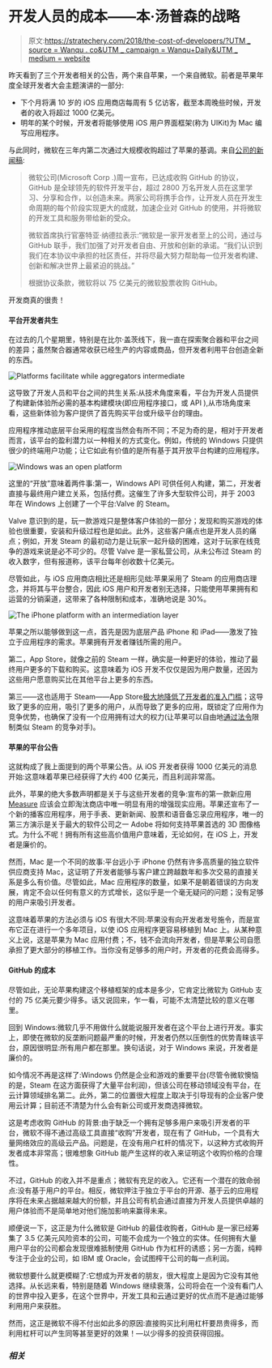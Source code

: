 # 开发人员的成本——本·汤普森的战略

> 原文:[https://stratechery.com/2018/the-cost-of-developers/?UTM _ source = Wanqu . co&UTM _ campaign = Wanqu+Daily&UTM _ medium = website](https://stratechery.com/2018/the-cost-of-developers/?utm_source=wanqu.co&utm_campaign=Wanqu+Daily&utm_medium=website)

昨天看到了三个开发者相关的公告，两个来自苹果，一个来自微软。前者是苹果年度全球开发者大会主题演讲的一部分:

*   下个月将满 10 岁的 iOS 应用商店每周有 5 亿访客，截至本周晚些时候，开发者的收入将超过 1000 亿美元。
*   明年的某个时候，开发者将能够使用 iOS 用户界面框架(称为 UIKit)为 Mac 编写应用程序。

与此同时，微软在三年内第二次通过大规模收购超过了苹果的基调。来自[公司的新闻稿](https://news.microsoft.com/2018/06/04/microsoft-to-acquire-github-for-7-5-billion/):

> 微软公司(Microsoft Corp .)周一宣布，已达成收购 GitHub 的协议，GitHub 是全球领先的软件开发平台，超过 2800 万名开发人员在这里学习、分享和合作，以创造未来。两家公司将携手合作，让开发人员在开发生命周期的每个阶段实现更大的成就，加速企业对 GitHub 的使用，并将微软的开发工具和服务带给新的受众。
> 
> 微软首席执行官塞特亚·纳德拉表示:“微软是一家开发者至上的公司，通过与 GitHub 联手，我们加强了对开发者自由、开放和创新的承诺。“我们认识到我们在本协议中承担的社区责任，并将尽最大努力帮助每一位开发者构建、创新和解决世界上最紧迫的挑战。”
> 
> 根据协议条款，微软将以 75 亿美元的微软股票收购 GitHub。

开发商真的很贵！

#### 平台开发者共生

在过去的几个星期里，特别是在比尔·盖茨线下，我一直在探索聚合器和平台之间的差异；虽然聚合器通常收获已经生产的内容或商品，但开发者利用平台创造全新的东西。

![Platforms facilitate while aggregators intermediate](../Images/ccaf7d02a6ab1480f5928a544d4877a9.png)

这导致了开发人员和平台之间的共生关系:从技术角度来看，平台为开发人员提供了构建新体验所必需的基本构建模块(即应用程序接口，或 API ),从市场角度来看，这些新体验为客户提供了首先购买平台或升级平台的理由。

应用程序推动底层平台采用的程度当然会有所不同；不足为奇的是，相对于开发者而言，该平台的盈利潜力以一种相关的方式变化。例如，传统的 Windows 只提供很少的终端用户功能；让它如此有价值的是所有基于其开放平台构建的应用程序。

![Windows was an open platform](../Images/124fc79c8c82eed1895c52d146da01e9.png)

这里的“开放”意味着两件事:第一，Windows API 可供任何人构建，第二，开发者直接与最终用户建立关系，包括付费。这催生了许多大型软件公司，并于 2003 年在 Windows 上创建了一个平台:Valve 的 Steam。

Valve 意识到的是，玩一款游戏只是整体客户体验的一部分；发现和购买游戏的体验也很重要，安装和升级过程也是如此。此外，这些客户痛点也是开发人员的痛点；例如，开发 Steam 的最初动力是让玩家一起升级的困难，这对于玩家在线竞争的游戏来说是必不可少的。尽管 Valve 是一家私营公司，从未公布过 Steam 的收入数字，但有报道称，该平台每年创收数十亿美元。

尽管如此，与 iOS 应用商店相比还是相形见绌:苹果采用了 Steam 的应用商店理念，并将其与平台整合，因此 iOS 用户和开发者别无选择，只能使用苹果拥有和运营的分销渠道，这带来了各种限制和成本，准确地说是 30%。

![The iPhone platform with an intermediation layer](../Images/d3f48119b47950f21166558811196414.png)

苹果之所以能够做到这一点，首先是因为底层产品 iPhone 和 iPad——激发了独立于应用程序的需求。苹果拥有开发者赚钱所需的用户。

第二，App Store，就像之前的 Steam 一样，确实是一种更好的体验，推动了最终用户更多的下载和购买。这意味着为 iOS 开发不仅仅是因为用户数量，还因为这些用户愿意购买比在其他平台上更多的东西。

第三——这也适用于 Steam——App Store[极大地降低了开发者的准入门槛](https://stratechery.com/2013/friction/)；这导致了更多的应用，吸引了更多的用户，从而导致了更多的应用，既锁定了应用作为竞争优势，也确保了没有一个应用拥有过大的权力(让苹果可以自由地[通过法令](https://www.theverge.com/2018/5/24/17392470/apple-rejects-valve-steam-link-app-store-ios-game-steaming)限制类似 Steam 的竞争对手)。

#### 苹果的平台公告

这就构成了我上面提到的两个苹果公告。从 iOS 开发者获得 1000 亿美元的消息开始:这意味着苹果已经获得了大约 400 亿美元，而且利润非常高。

此外，苹果的绝大多数声明都是关于与这些开发者的竞争:宣布的第一款新应用 [Measure](https://www.macrumors.com/2018/06/04/apple-ar-measuring-app/) 应该会立即淘汰商店中唯一明显有用的增强现实应用。苹果还宣布了一个新的播客应用程序，用于手表、更新新闻、股票和语音备忘录应用程序，唯一的第三方演示是关于最大的软件公司之一 Adobe 将如何支持苹果首选的 3D 图像格式。为什么不呢！拥有所有这些高价值用户意味着，无论如何，在 iOS 上，开发者是廉价的。

然而，Mac 是一个不同的故事:平台远小于 iPhone 仍然有许多高质量的独立软件供应商支持 Mac，这证明了开发者能够与客户建立跨越数年和多次交易的直接关系是多么有价值。尽管如此，Mac 应用程序的数量，如果不是朝着错误的方向发展，肯定不会以任何有意义的方式增长，这似乎是一个毫无疑问的问题；没有足够的用户来吸引开发者。

这意味着苹果的方法必须与 iOS 有很大不同:苹果没有向开发者发号施令，而是宣布它正在进行一个多年项目，以使 iOS 应用程序更容易移植到 Mac 上。从某种意义上说，这是苹果为 Mac 应用付费；不，钱不会流向开发者，但是苹果公司自愿承担了更大部分的移植工作。当你没有足够多的用户时，开发者的花费会高得多。

#### GitHub 的成本

尽管如此，无论苹果构建这个移植框架的成本是多少，它肯定比微软为 GitHub 支付的 75 亿美元要少得多。话又说回来，乍一看，可能不太清楚比较的意义在哪里。

回到 Windows:微软几乎不用做什么就能说服开发者在这个平台上进行开发。事实上，即使在微软的反垄断问题最严重的时候，开发者仍然以压倒性的优势青睐该平台，原因很明显:所有用户都在那里。换句话说，对于 Windows 来说，开发者是廉价的。

如今情况不再是这样了:Windows 仍然是企业和游戏的重要平台(尽管令微软懊恼的是，Steam 在这方面获得了大量平台利润)，但该公司在移动领域没有平台，在云计算领域排名第二。此外，第二的位置很大程度上取决于引导现有的企业客户使用云计算；目前还不清楚为什么会有新公司或开发商选择微软。

这是考虑收购 GitHub 的背景:由于缺乏一个拥有足够多用户来吸引开发者的平台，微软不得不通过高级工具直接“收购”开发者，现在有了 GitHub，一个具有大量网络效应的高级云产品。问题是，在没有用户杠杆的情况下，以这种方式收购开发者成本非常高；很难想象 GitHub 能产生这样的收入来证明这个收购价格的合理性。

不过，GitHub 的收入并不是重点；微软有充足的收入。它还有一个潜在的致命弱点:没有基于用户的平台。相反，微软押注于独立于平台的开源、基于云的应用程序将在未来占据越来越大的份额，并且公司有机会通过直接为开发人员提供卓越的用户体验而不是简单地对他们施加影响来赢得未来。

顺便说一下，这正是为什么微软是 GitHub 的最佳收购者，GitHub 是一家已经筹集了 3.5 亿美元风险资本的公司，可能不会成为一个独立的实体。任何拥有大量用户平台的公司都会发现很难抵制使用 GitHub 作为杠杆的诱惑；另一方面，纯粹专注于企业的公司，如 IBM 或 Oracle，会试图榨干公司的每一点利润。

微软想要什么就更模糊了:它想成为开发者的朋友，很大程度上是因为它没有其他选择。从长远来看，特别是随着 Windows 继续衰落，公司将会在一个没有看门人的世界中投入更多，在这个世界中，开发工具和云通过更好的优点而不是通过能够利用用户来获胜。

然而，这正是微软不得不付出如此多的原因:直接购买比利用杠杆要昂贵得多，而利用杠杆可以产生同等甚至更好的效果！—以少得多的投资获得回报。

### *相关*